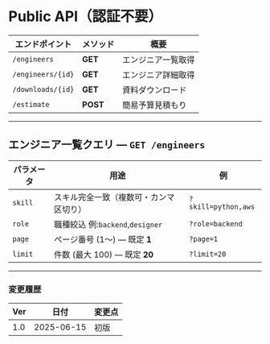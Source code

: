 # Public API（認証不要）

| エンドポイント    | メソッド | 概要                         |
| ----------------- | --------  | ---------------------------- |
| `/engineers`      | **GET**   | エンジニア一覧取得           |
| `/engineers/{id}` | **GET**   | エンジニア詳細取得           |
| `/downloads/{id}` | **GET**   | 資料ダウンロード             |
| `/estimate`       | **POST**  | 簡易予算見積もり           |
---

## エンジニア一覧クエリ — `GET /engineers`

| パラメータ | 用途                                   | 例                  |
| ---------- | -------------------------------------- | ------------------- |
| `skill`    | スキル完全一致（複数可・カンマ区切り） | `?skill=python,aws` |
| `role`     | 職種絞込 例:`backend`,`designer`       | `?role=backend`     |
| `page`     | ページ番号 (1〜) — 既定 **1**          | `?page=1`           |
| `limit`    | 件数 (最大 100) — 既定 **20**          | `?limit=20`         |

---
### 変更履歴

| Ver | 日付       | 変更点 |
| --- | ---------- | ------ |
| 1.0 | 2025-06-15 | 初版   |

